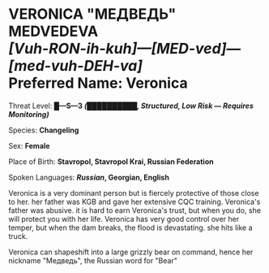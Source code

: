 # VERONICA "МЕДВЕДЬ" MEDVEDEVA<br>*[Vuh-RON-ih-kuh]—[MED-ved]—[med-vuh-DEH-va]*<br>Preferred Name: Veronica


Threat Level: **█—S—3 *(██████████, Structured, Low Risk — Requires Monitoring)***

Species: **Changeling**

Sex: **Female**

Place of Birth: **Stavropol, Stavropol Krai, Russian Federation**

Spoken Languages: ***Russian*, Georgian, English**

Veronica is a very dominant person but is fiercely protective of those close to her. her father was KGB and gave her extensive CQC training. Veronica's father was abusive. it is hard to earn Veronica's trust, but when you do, she will protect you with her life. Veronica has very good control over her temper, but when the dam breaks, the flood is devastating. she hits like a truck.

Veronica can shapeshift into a large grizzly bear on command, hence her nickname "Медведь", the Russian word for "Bear"
